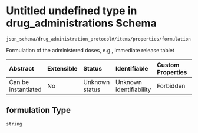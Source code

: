 # Untitled undefined type in drug\_administrations Schema

```txt
json_schema/drug_administration_protocol#/items/properties/formulation
```

Formulation of the administered doses, e.g., immediate release tablet

| Abstract            | Extensible | Status         | Identifiable            | Custom Properties | Additional Properties | Access Restrictions | Defined In                                                                                               |
| :------------------ | :--------- | :------------- | :---------------------- | :---------------- | :-------------------- | :------------------ | :------------------------------------------------------------------------------------------------------- |
| Can be instantiated | No         | Unknown status | Unknown identifiability | Forbidden         | Allowed               | none                | [drug\_administrations.schema.json\*](../../out/drug_administrations.schema.json "open original schema") |

## formulation Type

`string`
